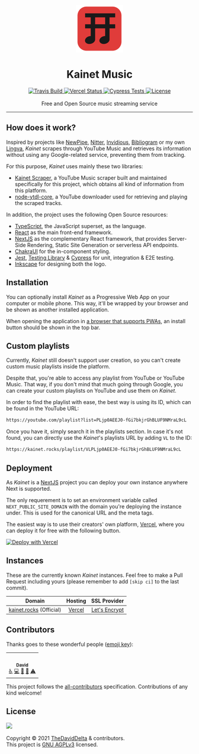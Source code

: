 <div align="center">
    <img src="public/logo.svg" width="128">
    <h1>Kainet Music</h1>
    <div>
        <a href="https://travis-ci.com/TheDavidDelta/kainet-music">
            <img src="https://travis-ci.com/TheDavidDelta/kainet-music.svg?branch=main" alt="Travis Build">
        </a>
        <a href="https://kainet.rocks/">
            <img src="https://img.shields.io/github/deployments/TheDavidDelta/kainet-music/Production?label=vercel&logo=vercel&color=f5f5f5" alt="Vercel Status">
        </a>
        <a href="https://dashboard.cypress.io/projects/jyio47/runs">
            <img alt="Cypress Tests" src="https://img.shields.io/endpoint?url=https://dashboard.cypress.io/badge/simple/jyio47&style=flat&logo=cypress">
        </a>
        <a href="./LICENSE">
            <img src="https://img.shields.io/github/license/TheDavidDelta/kainet-music" alt="License">
        </a>
    </div>
    <br />
    Free and Open Source music streaming service
    <hr />
</div>

## How does it work?

Inspired by projects like [NewPipe](https://github.com/TeamNewPipe/NewPipe), [Nitter](https://github.com/zedeus/nitter), [Invidious](https://github.com/iv-org/invidious), [Bibliogram](https://git.sr.ht/~cadence/bibliogram) or my own [Lingva](https://github.com/TheDavidDelta/lingva-translate), *Kainet* scrapes through YouTube Music and retrieves its information without using any Google-related service, preventing them from tracking.

For this purpose, *Kainet* uses mainly these two libraries:

+ [Kainet Scraper](https://github.com/TheDavidDelta/kainet-scraper), a YouTube Music scraper built and maintained specifically for this project, which obtains all kind of information from this platform.
+ [node-ytdl-core](https://github.com/fent/node-ytdl-core), a YouTube downloader used for retrieving and playing the scraped tracks.

In addition, the project uses the following Open Source resources:

+ [TypeScript](https://www.typescriptlang.org/), the JavaScript superset, as the language.
+ [React](https://reactjs.org/) as the main front-end framework.
+ [NextJS](https://nextjs.org/) as the complementary React framework, that provides Server-Side Rendering, Static Site Generation or serverless API endpoints.
+ [ChakraUI](https://chakra-ui.com/) for the in-component styling.
+ [Jest](https://jestjs.io/), [Testing Library](https://testing-library.com/) & [Cypress](https://www.cypress.io/) for unit, integration & E2E testing.
+ [Inkscape](https://inkscape.org/) for designing both the logo.


## Installation

You can optionally install *Kainet* as a Progressive Web App on your computer or mobile phone. This way, it'll be wrapped by your browser and be shown as another installed application.

When opening the application in [a browser that supports PWAs](https://caniuse.com/web-app-manifest), an install button should be shown in the top bar.


## Custom playlists

Currently, *Kainet* still doesn't support user creation, so you can't create custom music playlists inside the platform.

Despite that, you're able to access any playlist from YouTube or YouTube Music. That way, if you don't mind that much going through Google, you can create your custom playlists on YouTube and use them on *Kainet*.

In order to find the playlist with ease, the best way is using its ID, which can be found in the YouTube URL:

```bash
https://youtube.com/playlist?list=PLjp0AEEJ0-fGi7bkjrGhBLUF9NMraL9cL
```

Once you have it, simply search it in the playlists section. In case it's not found, you can directly use the *Kainet*'s playlists URL by adding `VL` to the ID:

```bash
https://kainet.rocks/playlist/VLPLjp0AEEJ0-fGi7bkjrGhBLUF9NMraL9cL
```


## Deployment

As *Kainet* is a [NextJS](https://nextjs.org/) project you can deploy your own instance anywhere Next is supported.

The only requerement is to set an environment variable called `NEXT_PUBLIC_SITE_DOMAIN` with the domain you're deploying the instance under. This is used for the canonical URL and the meta tags.

The easiest way is to use their creators' own platform, [Vercel](https://vercel.com/), where you can deploy it for free with the following button.

[![Deploy with Vercel](https://vercel.com/button)](https://vercel.com/new/git/external?repository-url=https%3A%2F%2Fgithub.com%2FTheDavidDelta%2Fkainet-music%2Ftree%2Fmain&env=NEXT_PUBLIC_SITE_DOMAIN&envDescription=Your%20domain)


## Instances

These are the currently known *Kainet* instances. Feel free to make a Pull Request including yours (please remember to add `[skip ci]` to the last commit).

| Domain                                           | Hosting                       | SSL Provider                                                                 |
|:------------------------------------------------:|:-----------------------------:|:----------------------------------------------------------------------------:|
| [kainet.rocks](https://kainet.rocks/) (Official) | [Vercel](https://vercel.com/) | [Let's Encrypt](https://www.ssllabs.com/ssltest/analyze.html?d=kainet.rocks) |


## Contributors

Thanks goes to these wonderful people ([emoji key](https://allcontributors.org/docs/en/emoji-key)):

<!-- ALL-CONTRIBUTORS-LIST:START - Do not remove or modify this section -->
<!-- prettier-ignore-start -->
<!-- markdownlint-disable -->
<table>
  <tr>
    <td align="center"><a href="https://thedaviddelta.com/"><img src="https://avatars.githubusercontent.com/u/6679900?v=4?s=100" width="100px;" alt=""/><br /><sub><b>David</b></sub></a><br /><a href="#a11y-TheDavidDelta" title="Accessibility">️️️️♿️</a> <a href="https://github.com/TheDavidDelta/kainet-music/commits?author=TheDavidDelta" title="Code">💻</a> <a href="https://github.com/TheDavidDelta/kainet-music/commits?author=TheDavidDelta" title="Documentation">📖</a> <a href="#design-TheDavidDelta" title="Design">🎨</a> <a href="https://github.com/TheDavidDelta/kainet-music/commits?author=TheDavidDelta" title="Tests">⚠️</a></td>
  </tr>
</table>

<!-- markdownlint-restore -->
<!-- prettier-ignore-end -->

<!-- ALL-CONTRIBUTORS-LIST:END -->

This project follows the [all-contributors](https://github.com/all-contributors/all-contributors) specification. Contributions of any kind welcome!


## License

[![](https://www.gnu.org/graphics/agplv3-with-text-162x68.png)](https://www.gnu.org/licenses/agpl-3.0.html)

Copyright © 2021 [TheDavidDelta](https://github.com/TheDavidDelta) & contributors.  
This project is [GNU AGPLv3](./LICENSE) licensed.
